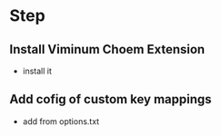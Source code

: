 # Step
## Install Viminum Choem Extension

- install it

## Add cofig of custom key mappings

- add from options.txt
